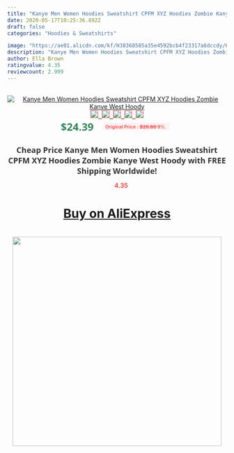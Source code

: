 ```yaml
---
title: "Kanye Men Women Hoodies Sweatshirt CPFM XYZ Hoodies Zombie Kanye West Hoody"
date: 2020-05-17T10:25:36.892Z
draft: false
categories: "Hoodies & Sweatshirts"

image: "https://ae01.alicdn.com/kf/H38368585a35e4592bcb4f23317a6dccdy/Kanye-Men-Women-Hoodies-Sweatshirt-CPFM-XYZ-Hoodies-Zombie-Kanye-West-Hoody.jpg"
description: "Kanye Men Women Hoodies Sweatshirt CPFM XYZ Hoodies Zombie Kanye West Hoody"
author: Ella Brown
ratingvalue: 4.35
reviewcount: 2.999
---
```

<br>
<div style="text-align: center;">
<a href="https://s.click.aliexpress.com/e/_AOuz3B" target="_blank" rel="nofollow noopener noreferrer"><img alt="Kanye Men Women Hoodies Sweatshirt CPFM XYZ Hoodies Zombie Kanye West Hoody" class="magnifier-image" src="https://ae01.alicdn.com/kf/H38368585a35e4592bcb4f23317a6dccdy/Kanye-Men-Women-Hoodies-Sweatshirt-CPFM-XYZ-Hoodies-Zombie-Kanye-West-Hoody.jpg_640x640.jpg">
<br>
<img style="border:1px solid salmon" src="https://ae01.alicdn.com/kf/H38368585a35e4592bcb4f23317a6dccdy/Kanye-Men-Women-Hoodies-Sweatshirt-CPFM-XYZ-Hoodies-Zombie-Kanye-West-Hoody.jpg_120x120.jpg">&nbsp;&nbsp;<img style="border:1px solid salmon" src="https://ae01.alicdn.com/kf/Hc0200f9cc3d648aeb78751f13b846a78x/Kanye-Men-Women-Hoodies-Sweatshirt-CPFM-XYZ-Hoodies-Zombie-Kanye-West-Hoody.jpg_120x120.jpg">&nbsp;&nbsp;<img style="border:1px solid salmon" src="https://ae01.alicdn.com/kf/H22ce62ff76ec4f69928bb757595c3d5eB/Kanye-Men-Women-Hoodies-Sweatshirt-CPFM-XYZ-Hoodies-Zombie-Kanye-West-Hoody.jpg_120x120.jpg">&nbsp;&nbsp;<img style="border:1px solid salmon" src="https://ae01.alicdn.com/kf/Heac26518dd994a3094f1dacd4a5fcebf4/Kanye-Men-Women-Hoodies-Sweatshirt-CPFM-XYZ-Hoodies-Zombie-Kanye-West-Hoody.jpg_120x120.jpg">&nbsp;&nbsp;<img style="border:1px solid salmon" src="https://ae01.alicdn.com/kf/Hfb0de25a67c44934b7e3b2c3cda1f5d7a/Kanye-Men-Women-Hoodies-Sweatshirt-CPFM-XYZ-Hoodies-Zombie-Kanye-West-Hoody.jpg_120x120.jpg"></a></div><br0>
<div style="text-align: center;"><span style="background-color: white; border: 0px; box-sizing: border-box; color: seagreen; display: inline-block; font-family: &quot;open sans&quot; , &quot;arial&quot; , &quot;helvetica&quot; , sans-serif , &quot;heiti&quot;; font-size: 24px; font-stretch: inherit; font-weight: 700; line-height: inherit; margin: 0px 10px 0px 0px; padding: 0px; vertical-align: middle;">$24.39 </span>
<span style="background: rgb(255 , 241 , 241); border-radius: 3px; border: 0px; box-sizing: border-box; color: #ff4747; display: inline-block; font-family: inherit; font-size: 12px; font-stretch: inherit; font-style: inherit; font-variant: inherit; font-weight: 600; line-height: inherit; margin: 0px; padding: 2px 5px; transform: scale(0.9); vertical-align: middle;">Original Price : <b style="text-decoration: line-through;">$26.80 </b> 9%&nbsp;&nbsp;</span></div>
<h1 style="color: #333333; display: inline-block; font-family: &quot;open sans&quot; , &quot;arial&quot; , &quot;helvetica&quot; , sans-serif , &quot;heiti&quot;; font-size: 18px; font-stretch: inherit; font-weight: 700; text-align: center;">Cheap Price Kanye Men Women Hoodies Sweatshirt CPFM XYZ Hoodies Zombie Kanye West Hoody with FREE Shipping Worldwide!</h1>
<div style="color: #ff4747; text-align: center;">
<img src="https://4.bp.blogspot.com/-M0ZcTcb-5uY/XleCXlxnR4I/AAAAAAAAAEc/OrjgMkXV1oMQFaCRZj5HQwOCBcu3w1FegCPcBGAYYCw/s1600/star.png" style="height: 15px;">&nbsp;<b>4.35</b></div>
<div class="button_cont" align="center"><a class="buynow_a" href="https://s.click.aliexpress.com/e/_AOuz3B" target="_blank" rel="nofollow noopener noreferrer"><H1>Buy on AliExpress</H1></a></div><br>
<div class="separator" style="clear: both; text-align: center;">
<img src="https://lh3.googleusercontent.com/-pTy5HemUv9M/XlePHvY0dAI/AAAAAAAAAE4/0nX5iRUoIWY8eMW9Dpxeirr157OZliDIgCLcBGAsYHQ/s1600/badge.gif" width="480">
</div>
